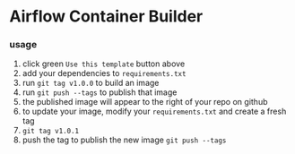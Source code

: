 # Airflow Container Builder

### usage

1. click green `Use this template` button above
2. add your dependencies to `requirements.txt`
3. run `git tag v1.0.0` to build an image
4. run `git push --tags` to publish that image
5. the published image will appear to the right of your repo on github
6. to update your image, modify your `requirements.txt` and create a fresh tag
7. `git tag v1.0.1`
8. push the tag to publish the new image  `git push --tags`

